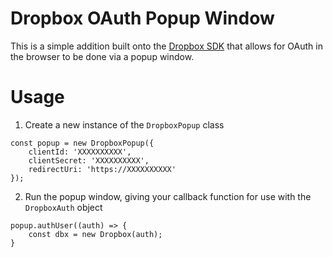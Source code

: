 # Dropbox OAuth Popup Window

This is a simple addition built onto the [Dropbox SDK](https://github.com/dropbox/dropbox-sdk-js) that allows for OAuth in the browser to be done via a popup window.

# Usage

1. Create a new instance of the `DropboxPopup` class

```
const popup = new DropboxPopup({
    clientId: 'XXXXXXXXXX',
    clientSecret: 'XXXXXXXXXX',
    redirectUri: 'https://XXXXXXXXXX'
});
```

2. Run the popup window, giving your callback function for use with the `DropboxAuth` object

```
popup.authUser((auth) => {
    const dbx = new Dropbox(auth);
}
```